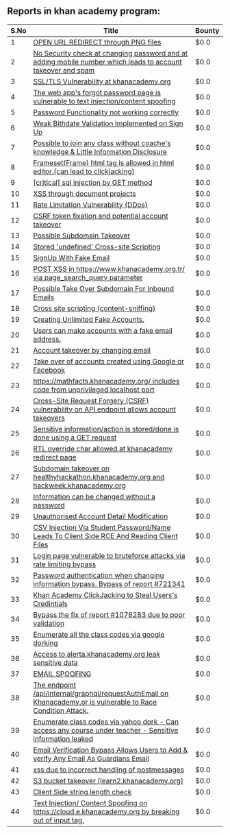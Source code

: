 ## Reports in khan academy program:
| S.No | Title | Bounty |
| ---- | ----- | ------ |
| 1 | [OPEN URL REDIRECT through PNG files](https://hackerone.com/reports/163272) | $0.0 |
| 2 | [No Security check at changing password and at adding mobile number which leads to account takeover and spam](https://hackerone.com/reports/207552) | $0.0 |
| 3 | [ SSL/TLS Vulnerability at khanacademy.org](https://hackerone.com/reports/207457) | $0.0 |
| 4 | [The web app's forgot password page is vulnerable to text injection/content spoofing](https://hackerone.com/reports/159213) | $0.0 |
| 5 | [Password Functionality not working correctly](https://hackerone.com/reports/255708) | $0.0 |
| 6 | [Weak Bithdate Validation Implemented on Sign Up](https://hackerone.com/reports/257194) | $0.0 |
| 7 | [Possible to join any class without coache's knowledge & Little Information Disclosure](https://hackerone.com/reports/266090) | $0.0 |
| 8 | [Frameset(Frame) html tag is allowed in html editor.(can lead to clickjacking)](https://hackerone.com/reports/285609) | $0.0 |
| 9 | [[critical] sql injection by GET method](https://hackerone.com/reports/319279) | $0.0 |
| 10 | [XSS through document projects](https://hackerone.com/reports/244902) | $0.0 |
| 11 | [Rate Limitation Vulnerability (DDos)](https://hackerone.com/reports/209860) | $0.0 |
| 12 | [CSRF token fixation and potential account takeover](https://hackerone.com/reports/308394) | $0.0 |
| 13 | [Possible Subdomain Takeover](https://hackerone.com/reports/399165) | $0.0 |
| 14 | [Stored 'undefined' Cross-site Scripting](https://hackerone.com/reports/403793) | $0.0 |
| 15 | [SignUp With Fake Email](https://hackerone.com/reports/403803) | $0.0 |
| 16 | [POST XSS  in https://www.khanacademy.org.tr/ via page_search_query parameter](https://hackerone.com/reports/382321) | $0.0 |
| 17 | [Possible Take Over Subdomain For Inbound Emails ](https://hackerone.com/reports/403822) | $0.0 |
| 18 | [Cross site scripting (content-sniffing)](https://hackerone.com/reports/438953) | $0.0 |
| 19 | [Creating Unlimited Fake Accounts.](https://hackerone.com/reports/412677) | $0.0 |
| 20 | [Users can make accounts with a fake email address.](https://hackerone.com/reports/548587) | $0.0 |
| 21 | [Account takeover by changing email](https://hackerone.com/reports/538800) | $0.0 |
| 22 | [Take over of accounts created using Google or Facebook](https://hackerone.com/reports/442901) | $0.0 |
| 23 | [https://mathfacts.khanacademy.org/ includes code from unprivileged localhost port](https://hackerone.com/reports/331752) | $0.0 |
| 24 | [Cross-Site Request Forgery (CSRF) vulnerability on API endpoint allows account takeovers](https://hackerone.com/reports/419891) | $0.0 |
| 25 | [Sensitive information/action is stored/done is done using a GET request](https://hackerone.com/reports/163820) | $0.0 |
| 26 | [RTL override char allowed at khanacademy redirect page](https://hackerone.com/reports/641640) | $0.0 |
| 27 | [Subdomain takeover on healthyhackathon.khanacademy.org and hackweek.khanacademy.org](https://hackerone.com/reports/474798) | $0.0 |
| 28 | [Information can be changed without a password](https://hackerone.com/reports/721341) | $0.0 |
| 29 | [Unauthorised Account Detail Modification ](https://hackerone.com/reports/868146) | $0.0 |
| 30 | [CSV Injection Via Student Password/Name Leads To Client Side RCE And Reading Client Files](https://hackerone.com/reports/943255) | $0.0 |
| 31 | [Login page vulnerable to bruteforce attacks via rate limiting bypass](https://hackerone.com/reports/1040471) | $0.0 |
| 32 | [Password authentication when changing information bypass. Bypass of report #721341](https://hackerone.com/reports/1040373) | $0.0 |
| 33 | [Khan Academy ClickJacking to Steal Users's Credintials](https://hackerone.com/reports/639682) | $0.0 |
| 34 | [Bypass the fix of report #1078283 due to poor validation](https://hackerone.com/reports/1212337) | $0.0 |
| 35 | [Enumerate all the class codes via google dorking ](https://hackerone.com/reports/1210043) | $0.0 |
| 36 | [Access to alerta.khanacademy.org leak sensitive data ](https://hackerone.com/reports/1061664) | $0.0 |
| 37 | [EMAIL SPOOFING](https://hackerone.com/reports/496360) | $0.0 |
| 38 | [The endpoint /api/internal/graphql/requestAuthEmail on Khanacademy.or is vulnerable to Race Condition Attack.](https://hackerone.com/reports/1293377) | $0.0 |
| 39 | [Enumerate class codes via yahoo dork - Can access any course under teacher - Sensitive information leaked](https://hackerone.com/reports/1514356) | $0.0 |
| 40 | [Email Verification Bypass Allows Users to Add & verify Any Email  As Guardians Email ](https://hackerone.com/reports/1636552) | $0.0 |
| 41 | [xss due to incorrect handling of postmessages](https://hackerone.com/reports/1758132) | $0.0 |
| 42 | [S3 bucket takeover [learn2.khanacademy.org]](https://hackerone.com/reports/1777077) | $0.0 |
| 43 | [Client Side string length check](https://hackerone.com/reports/1244798) | $0.0 |
| 44 | [Text Injection/ Content Spoofing on  https://cloud.e.khanacademy.org  by breaking out of input tag.](https://hackerone.com/reports/2234420) | $0.0 |